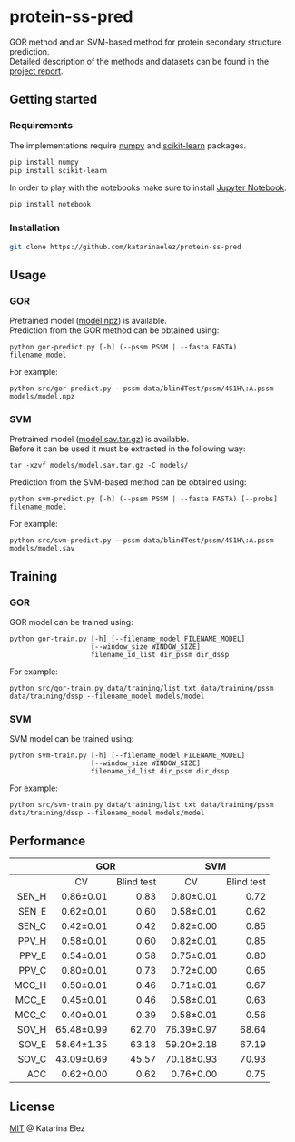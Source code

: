 # protein-ss-pred

GOR method and an SVM-based method for protein secondary structure prediction.\
Detailed description of the methods and datasets can be found in the [project report](reports/Project%20Report.pdf).

## Getting started

### Requirements
The implementations require [numpy](https://github.com/numpy/numpy) and [scikit-learn](https://github.com/scikit-learn/scikit-learn) packages.
```bash
pip install numpy
pip install scikit-learn
```
In order to play with the notebooks make sure to install [Jupyter Notebook](https://github.com/jupyter/notebook).
```bash
pip install notebook
```

### Installation
```bash
git clone https://github.com/katarinaelez/protein-ss-pred
```

## Usage

### GOR
Pretrained model ([model.npz](models/model.npz)) is available.\
Prediction from the GOR method can be obtained using:
```
python gor-predict.py [-h] (--pssm PSSM | --fasta FASTA) filename_model
```
For example:
```
python src/gor-predict.py --pssm data/blindTest/pssm/4S1H\:A.pssm models/model.npz
```

### SVM
Pretrained model ([model.sav.tar.gz](models/model.sav.tar.gz)) is available.\
Before it can be used it must be extracted in the following way:
```
tar -xzvf models/model.sav.tar.gz -C models/
```
Prediction from the SVM-based method can be obtained using:
```
python svm-predict.py [-h] (--pssm PSSM | --fasta FASTA) [--probs] filename_model
```
For example:
```
python src/svm-predict.py --pssm data/blindTest/pssm/4S1H\:A.pssm models/model.sav
```

## Training

### GOR
GOR model can be trained using:
```
python gor-train.py [-h] [--filename_model FILENAME_MODEL]
                    [--window_size WINDOW_SIZE]
                    filename_id_list dir_pssm dir_dssp
```
For example:
```
python src/gor-train.py data/training/list.txt data/training/pssm data/training/dssp --filename_model models/model
```

### SVM
SVM model can be trained using:
```
python svm-train.py [-h] [--filename_model FILENAME_MODEL]
                    [--window_size WINDOW_SIZE]
                    filename_id_list dir_pssm dir_dssp
```
For example:
```
python src/svm-train.py data/training/list.txt data/training/pssm data/training/dssp --filename_model models/model
```

## Performance

<table>
    <thead>
        <tr>
            <th></th>
            <th colspan=2>GOR</th>
            <th colspan=2>SVM</th>
        </tr>
    </thead>
    <tbody align="right">
        <tr align="center">
            <td></td>
            <td>CV</td>
            <td>Blind test</td>
            <td>CV</td>
            <td>Blind test</td>
        </tr>
        <tr>
            <td>SEN_H</td>
            <td>0.86±0.01</td>
            <td>0.83</td>
            <td>0.80±0.01</td>
            <td>0.72</td>
        </tr>
        <tr>
            <td>SEN_E</td>
            <td>0.62±0.01</td>
            <td>0.60</td>
            <td>0.58±0.01</td>
            <td>0.62</td>
        </tr>
        <tr>
            <td>SEN_C</td>
            <td>0.42±0.01</td>
            <td>0.42</td>
            <td>0.82±0.00</td>
            <td>0.85</td>
        </tr>
        <tr>
            <td>PPV_H</td>
            <td>0.58±0.01</td>
            <td>0.60</td>
            <td>0.82±0.01</td>
            <td>0.85</td>
        </tr>
        <tr>
            <td>PPV_E</td>
            <td>0.54±0.01</td>
            <td>0.58</td>
            <td>0.75±0.01</td>
            <td>0.80</td>
        </tr>
        <tr>
            <td>PPV_C</td>
            <td>0.80±0.01</td>
            <td>0.73</td>
            <td>0.72±0.00</td>
            <td>0.65</td>
        </tr>
        <tr>
            <td>MCC_H</td>
            <td>0.50±0.01</td>
            <td>0.46</td>
            <td>0.71±0.01</td>
            <td>0.67</td>
        </tr>
        <tr>
            <td>MCC_E</td>
            <td>0.45±0.01</td>
            <td>0.46</td>
            <td>0.58±0.01</td>
            <td>0.63</td>
        </tr>
        <tr>
            <td>MCC_C</td>
            <td>0.40±0.01</td>
            <td>0.39</td>
            <td>0.58±0.01</td>
            <td>0.56</td>
        </tr>
        <tr>
            <td>SOV_H</td>
            <td>65.48±0.99</td>
            <td>62.70</td>
            <td>76.39±0.97</td>
            <td>68.64</td>
        </tr>
        <tr>
            <td>SOV_E</td>
            <td>58.64±1.35</td>
            <td>63.18</td>
            <td>59.20±2.18</td>
            <td>67.19</td>
        </tr>
        <tr>
            <td>SOV_C</td>
            <td>43.09±0.69</td>
            <td>45.57</td>
            <td>70.18±0.93</td>
            <td>70.93</td>
        </tr>
        <tr>
            <td>ACC</td>
            <td>0.62±0.00</td>
            <td>0.62</td>
            <td>0.76±0.00</td>
            <td>0.75</td>
        </tr>
    </tbody>
</table>

## License
[MIT](LICENSE) @ Katarina Elez

